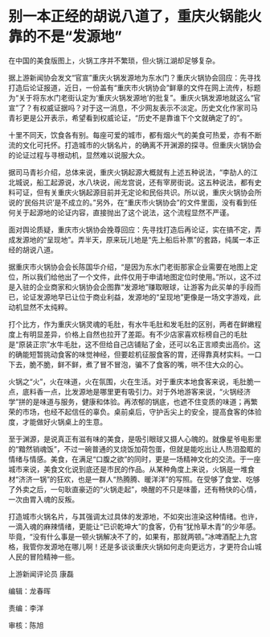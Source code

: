 # 别一本正经的胡说八道了，重庆火锅能火靠的不是“发源地”

在中国的美食版图上，火锅工序并不繁琐，但火锅江湖却足够复杂。

据上游新闻协会发文“官宣”重庆火锅发源地为东水门？重庆火锅协会回应：先寻找打造后论证报道，近日，一份盖有“重庆市火锅协会”鲜章的文件在网上流传，标题为“关于将东水门老街认定为‘重庆火锅发源地’的批复”。重庆火锅发源地就这么“官宣”了？有权威证据吗？对于这一消息，不少网友表示不淡定。历史文化作家司马青衫更是公开表示，希望看到权威论证，“历史不是靠谁下个文就确定了的”。

十里不同天，饮食各有别。每座可爱的城市，都有烟火气的美食可热爱，亦有不断流的文化可托怀。打造城市的火锅名片，的确离不开渊源的探寻。但重庆火锅协会的论证过程与寻根动机，显然难以说服大众。

据司马青衫介绍，总体来说，重庆火锅起源大概就有上述五种说法，“李劼人的江北城说，船工起源说，水八块说，闹龙宫说，还有宰房街说。这五种说法，都有史料可证，但有关重庆火锅起源目前并无定论和民俗共识。所以说，重庆火锅协会所说的‘民俗共识’是不成立的。”另外，在“重庆市火锅协会”的文件里面，没有看到任何关于起源地的论证内容，直接抛出了这个说法，这个流程显然不严谨。

面对舆论质疑，重庆市火锅协会挽尊回应：先寻找打造后再论证，实在搞不定，弄成发源地的“呈现地”。弄半天，原来玩儿地是“先上船后补票”的套路，纯属一本正经的胡说八道。

据重庆市火锅协会会长陈国华介绍，“是因为东水门老街那家企业需要在地图上定位，所以我们给他出了一个文件，此件仅用于申请地图定位时使用。”所以，这不过是入驻的企业商家和火锅协会企图靠“发源地”赚取眼球，让游客为此买单的手段而已，论证发源地早已让位于商业利益，发源地的“呈现地”更像是一场文字游戏，此动机显然不太纯粹。

打个比方，作为重庆火锅灵魂的毛肚，有水牛毛肚和发毛肚的区别，两者在鲜嫩程度上有明显差异，价格上自然也拉开了差距。有不少店家喜欢标榜自己的毛肚是“原装正宗”水牛毛肚，这不但给自己店铺贴了金，还可以名正言顺卖出高价。这的确能短暂挑动食客的味觉神经，但要趁机征服食客的胃，还得靠真材实料。一口下去，脆不脆，鲜不鲜，煮了冒不冒泡，骗不了食客的嘴，哄不住大众的心。

火锅之“火”，火在味道，火在氛围，火在生活。对于重庆本地食客来说，毛肚脆一点，底料香一点，比发源地是哪里更有吸引力。对于外地游客来说，“火锅经济学”拼的是味道与服务，健康和体验。再浓郁的锅底，也遮不住变质的味道；再繁荣的市场，也经不起信任的辜负。桌前桌后，守护舌尖上的安全，提高食客的体验度，才能做好火锅桌上的生意。

至于渊源，是说真正有滋有味的美食，是吸引眼球又摄人心魄的。就像星爷电影里的“黯然销魂饭”，不过一碗普通的叉烧饭加荷包蛋，但就是能吃出让人热泪盈眶的情绪与情感。美食，在满足“口腹之欲”的同时，更是一场精神文化的交流。于一座城市来说，美食文化说到底还是市民的作品。从某种角度上来说，火锅是一堆食材“济济一锅”的狂欢，也是一群人“热腾腾、暖洋洋”的写照。在受够了食堂、吃够了外卖之后，一句耿直豪迈的“火锅走起”，唤醒的不只是味蕾，还有畅快的心情，一次由胃入魂的反叛。

打造城市火锅名片，与其强调太过具体的发源地，不如突出渲染这种情绪。也许，一滴入魂的麻辣情绪，更能让“已识乾坤大”的食客，仍有“犹怜草木青”的少年感。毕竟，“没有什么事是一顿火锅解决不了的，如果有，那就两顿。”冰啤酒配上九宫格，我管你发源地在哪儿啊！还是多谈谈重庆火锅如何走向更远方，才更符合山城人民的冒险精神一些。

上游新闻评论员 康磊

编辑：龙春晖

责编：李洋

审核：陈旭

